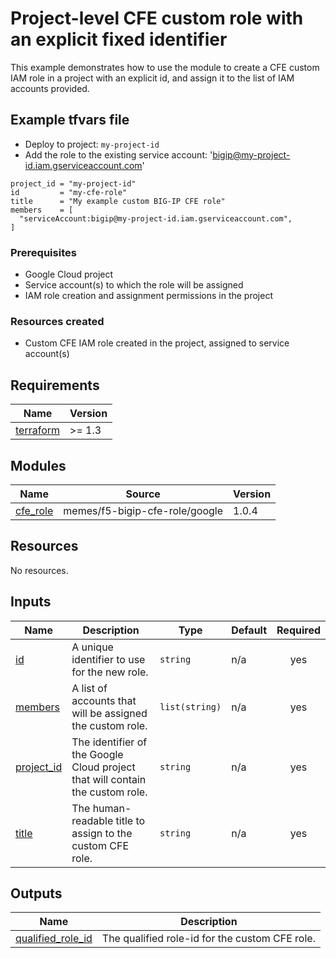 # Project-level CFE custom role with an explicit fixed identifier

This example demonstrates how to use the module to create a CFE custom IAM role
in a project with an explicit id, and assign it to the list of IAM accounts provided.

## Example tfvars file

* Deploy to project: `my-project-id`
* Add the role to the existing service account: 'bigip@my-project-id.iam.gserviceaccount.com'

<!-- spell-checker: disable -->
```hcl
project_id = "my-project-id"
id         = "my-cfe-role"
title      = "My example custom BIG-IP CFE role"
members    = [
  "serviceAccount:bigip@my-project-id.iam.gserviceaccount.com",
]

```
<!-- spell-checker: enable -->

### Prerequisites

* Google Cloud project
* Service account(s) to which the role will be assigned
* IAM role creation and assignment permissions in the project

### Resources created

* Custom CFE IAM role created in the project, assigned to service account(s)

<!-- markdownlint-disable MD033 MD034-->
<!-- BEGIN_TF_DOCS -->
## Requirements

| Name | Version |
|------|---------|
| <a name="requirement_terraform"></a> [terraform](#requirement\_terraform) | >= 1.3 |

## Modules

| Name | Source | Version |
|------|--------|---------|
| <a name="module_cfe_role"></a> [cfe\_role](#module\_cfe\_role) | memes/f5-bigip-cfe-role/google | 1.0.4 |

## Resources

No resources.

## Inputs

| Name | Description | Type | Default | Required |
|------|-------------|------|---------|:--------:|
| <a name="input_id"></a> [id](#input\_id) | A unique identifier to use for the new role. | `string` | n/a | yes |
| <a name="input_members"></a> [members](#input\_members) | A list of accounts that will be assigned the custom role. | `list(string)` | n/a | yes |
| <a name="input_project_id"></a> [project\_id](#input\_project\_id) | The identifier of the Google Cloud project that will contain the custom role. | `string` | n/a | yes |
| <a name="input_title"></a> [title](#input\_title) | The human-readable title to assign to the custom CFE role. | `string` | n/a | yes |

## Outputs

| Name | Description |
|------|-------------|
| <a name="output_qualified_role_id"></a> [qualified\_role\_id](#output\_qualified\_role\_id) | The qualified role-id for the custom CFE role. |
<!-- END_TF_DOCS -->
<!-- markdownlint-enable MD033 MD034 -->
